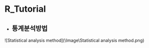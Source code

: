 # R_Tutorial



- 
  ## 통계분석방법


![Statistical analysis method](\Image\Statistical analysis method.png)
